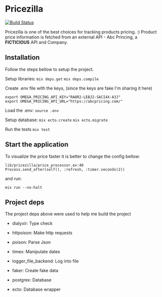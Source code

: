 # Pricezilla

[![Build Status](https://travis-ci.org/rafaelrochasilva/pricezilla.svg?branch=master)](https://travis-ci.org/rafaelrochasilva/pricezilla)

Pricezilla is one of the best choices for tracking products pricing. :)
Product price information is fetched from an external API - Abc Princing,
a **FICTICIOUS** API and Company.

## Installation
Follow the steps bellow to setup the project.

Setup libraries:
`mix deps.get`
`mix deps.compile`

Create .env file with the keys, (since the keys are fake I'm sharing it here)
```
export OMEGA_PRICING_API_KEY="RA8R2-LEBJ2-SACI4X-A3J"
export OMEGA_PRICING_API_URL="https://abcpricing.com/"
```

Load the .env:
`source .env`

Setup database:
`mix ecto.create`
`mix ecto.migrate`

Run the tests
`mix test`

## Start the application
To visualize the price faster it is better to change the config bellow:
```
lib/pricezilla/price_processor.ex:40
Process.send_after(self(), :refresh, :timer.seconds(2))
```
and run:
```
mix run --no-halt
```

## Project deps
The project deps above were used to help me build the project

- dialyxir: Type check

- httpoison: Make http requests

- poison: Parse Json

- timex: Manipulate dates

- logger_file_backend: Log into file

- faker: Create fake data

- postgrex: Database

- ecto: Database wrapper
